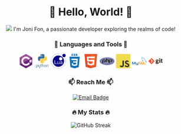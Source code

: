 <div align="center">
  <h1>
    🌟 Hello, World! 🌟
  </h1>
  <p>
    <img src="https://media.giphy.com/media/hvRJCLFzcasrR4ia7z/giphy.gif" width="30px" />
    I'm Joni Fon, a passionate developer exploring the realms of code!
  </p>
</div>

<div align="center">
  <h3>🔧 Languages and Tools 🔧</h3>
  <p>
    <img src="https://raw.githubusercontent.com/devicons/devicon/1119b9f84c0290e0f0b38982099a2bd027a48bf1/icons/csharp/csharp-original.svg" title="C#" alt="C#" width="40" height="40"/>
    <img src="https://raw.githubusercontent.com/devicons/devicon/1119b9f84c0290e0f0b38982099a2bd027a48bf1/icons/python/python-original-wordmark.svg" title="Python" alt="Python" width="40" height="40"/>
    <img src="https://raw.githubusercontent.com/devicons/devicon/1119b9f84c0290e0f0b38982099a2bd027a48bf1/icons/lua/lua-plain-wordmark.svg" title="Lua" alt="Lua" width="40" height="40"/>
    <img src="https://github.com/devicons/devicon/blob/master/icons/css3/css3-plain-wordmark.svg" title="CSS3" alt="CSS" width="40" height="40"/>
    <img src="https://github.com/devicons/devicon/blob/master/icons/html5/html5-original.svg" title="HTML5" alt="HTML" width="40" height="40"/>
    <img src="https://raw.githubusercontent.com/devicons/devicon/1119b9f84c0290e0f0b38982099a2bd027a48bf1/icons/php/php-original.svg" title="PHP" alt="PHP" width="40" height="40"/>
    <img src="https://github.com/devicons/devicon/blob/master/icons/javascript/javascript-original.svg" title="JavaScript" alt="JavaScript" width="40" height="40"/>
    <img src="https://github.com/devicons/devicon/blob/master/icons/mysql/mysql-original-wordmark.svg" title="MySQL" alt="MySQL" width="40" height="40"/>
    <img src="https://github.com/devicons/devicon/blob/master/icons/git/git-original-wordmark.svg" title="Git" alt="Git" width="40" height="40"/>
  </p>
</div>

<div align="center">
  <h3>📫 Reach Me 📫</h3>
  <p>
    <a href="mailto:jf-github-communication@bastardi.net">
      <img src="https://img.shields.io/badge/Email%20Me-D14836?style=for-the-badge&logo=gmail&logoColor=white" alt="Email Badge"/>
    </a>
  </p>
</div>

<div align="center">
  <h3>🔥 My Stats 🔥</h3>
  <p>
    <img src="http://github-readme-streak-stats.herokuapp.com?user=jonifon&theme=tokyonight-duo&hide_border=true&border_radius=4.4&mode=weekly" alt="GitHub Streak" />
  </p>
</div>
